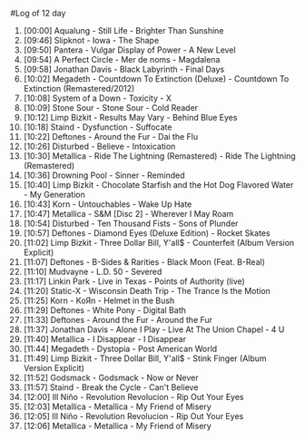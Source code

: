 #Log of 12 day

1. [00:00] Aqualung - Still Life - Brighter Than Sunshine
1. [09:46] Slipknot - Iowa - The Shape
1. [09:50] Pantera - Vulgar Display of Power - A New Level
1. [09:54] A Perfect Circle - Mer de noms - Magdalena
1. [09:58] Jonathan Davis - Black Labyrinth - Final Days
1. [10:02] Megadeth - Countdown To Extinction (Deluxe) - Countdown To Extinction (Remastered/2012)
1. [10:08] System of a Down - Toxicity - X
1. [10:09] Stone Sour - Stone Sour - Cold Reader
1. [10:12] Limp Bizkit - Results May Vary - Behind Blue Eyes
1. [10:18] Staind - Dysfunction - Suffocate
1. [10:22] Deftones - Around the Fur - Dai the Flu
1. [10:26] Disturbed - Believe - Intoxication
1. [10:30] Metallica - Ride The Lightning (Remastered) - Ride The Lightning (Remastered)
1. [10:36] Drowning Pool - Sinner - Reminded
1. [10:40] Limp Bizkit - Chocolate Starfish and the Hot Dog Flavored Water - My Generation
1. [10:43] Korn - Untouchables - Wake Up Hate
1. [10:47] Metallica - S&M [Disc 2] - Wherever I May Roam
1. [10:54] Disturbed - Ten Thousand Fists - Sons of Plunder
1. [10:57] Deftones - Diamond Eyes (Deluxe Edition) - Rocket Skates
1. [11:02] Limp Bizkit - Three Dollar Bill, Y'all$ - Counterfeit (Album Version Explicit)
1. [11:07] Deftones - B-Sides & Rarities - Black Moon (Feat. B-Real)
1. [11:10] Mudvayne - L.D. 50 - Severed
1. [11:17] Linkin Park - Live in Texas - Points of Authority (live)
1. [11:20] Static-X - Wisconsin Death Trip - The Trance Is the Motion
1. [11:25] Korn - KoЯn - Helmet in the Bush
1. [11:29] Deftones - White Pony - Digital Bath
1. [11:33] Deftones - Around the Fur - Around the Fur
1. [11:37] Jonathan Davis - Alone I Play - Live At The Union Chapel - 4 U
1. [11:40] Metallica - I Disappear - I Disappear
1. [11:44] Megadeth - Dystopia - Post American World
1. [11:49] Limp Bizkit - Three Dollar Bill, Y'all$ - Stink Finger (Album Version Explicit)
1. [11:52] Godsmack - Godsmack - Now or Never
1. [11:57] Staind - Break the Cycle - Can't Believe
1. [12:00] Ill Niño - Revolution Revolucion - Rip Out Your Eyes
1. [12:03] Metallica - Metallica - My Friend of Misery
1. [12:05] Ill Niño - Revolution Revolucion - Rip Out Your Eyes
1. [12:06] Metallica - Metallica - My Friend of Misery
